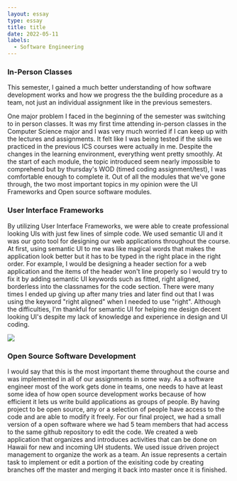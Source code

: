 ```yaml
---
layout: essay
type: essay
title: title
date: 2022-05-11
labels:
  - Software Engineering
---
```


### In-Person Classes

This semester, I gained a much better understanding of how software development works and how we progress the the building procedure as a team, not just an individual assignment like in the previous semesters. 

One major problem I faced in the beginning of the semester was switching to in person classes. It was my first time attending in-person classes in the Computer Science major and I was very much worried if I can keep up with the lectures and assignments. It felt like I was being tested if the skills we practiced in the previous ICS courses were actually in me. Despite the changes in the learning environment, everything went pretty smoothly. At the start of each module, the topic introduced seem nearly impossible to comprehend but by thursday's WOD (timed coding assignment/test), I was comfortable enough to complete it. Out of all the modules that we've gone through, the two most important topics in my opinion were the UI Frameworks and Open source software modules.

### User Interface Frameworks

By utilizing User Interface Frameworks, we were able to create professional looking UIs with just few lines of simple code. We used semantic UI and it was our goto tool for designing our web applications throughout the course. At first, using semantic UI to me was like magical words that makes the application look better but it has to be typed in the right place in the right order. For example, I would be designing a header section for a web application and the items of the header won't line properly so I would try to fix it by adding semantic UI keywords such as fitted, right aligned, borderless into the classnames for the code section. There were many times I ended up giving up after many tries and later find out that I was using the keyword "right aligned" when I needed to use "right". Although the difficulties, I'm thankful for semantic UI for helping me design decent looking UI's despite my lack of knowledge and experience in design and UI coding. 

<img class="ui medium image"  src="../images/clone_pixar.png">

### Open Source Software Development

I would say that this is the most important theme throughout the course and was implemented in all of our assignments in some way. As a software engineer most of the work gets done in teams, one needs to have at least some idea of how open source development works because of how efficient it lets us write build applications as groups of people. By having project to be open source, any or a selection of people have access to the code and are able to modify it freely. For our final project, we had a small version of a open software where we had 5 team members that had access to the same github repository to edit the code. We created a web application that organizes and introduces activities that can be done on Hawaii for new and incoming UH students. We used issue driven project management to organize the work as a team. An issue represents a certain task to implement or edit a portion of the exisiting code by creating branches off the master and merging it back into master once it is finished. 
